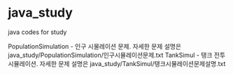 # java_study
java codes for study

PopulationSimulation - 인구 시물레이션 문제. 자세한 문제 설명은 java_study/PopulationSimulation/인구시뮬레이션문제.txt
TankSimul - 탱크 전투 시뮬레이션. 자세한 문제 설명은 java_study/TankSimul/탱크시뮬레이션문제설명.txt